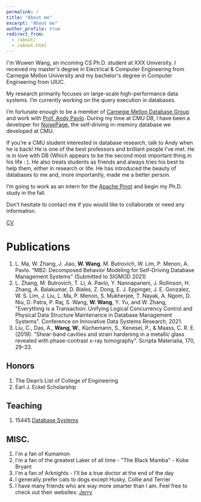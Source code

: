 ```yaml
---
permalink: /
title: "About me"
excerpt: "About me"
author_profile: true
redirect_from: 
  - /about/
  - /about.html
---
```


I'm Wuwen Wang, an incoming CS Ph.D. student at XXX University. I received my master's degree in Electrical & Computer Engineering from Carnegie Mellon University and my bachelor's degree in Computer Engineering from UIUC.

My research primarily focuses on large-scale high-performance data systems. I’m currently working on the query execution in databases. 

I’m fortunate enough to be a member of [Carnegie Mellon Database Group](https://db.cs.cmu.edu/) and work with [Prof. Andy Pavlo](https://www.cs.cmu.edu/~pavlo/). During my time at CMU DB, I have been a developer for [NoisePage](https://noise.page/), the self-driving in-memory database we developed at CMU. 

If you’re a CMU student interested in database research, talk to Andy when he is back! He is one of the best professors and brilliant people I’ve met. He is in love with DB (Which appears to be the second most important thing in his life : ). He also treats students as friends and always tries his best to help them, either in research or life. He has introduced the beauty of databases to me and, more importantly, made me a better person.

I’m going to work as an intern for the [Apache Pinot](https://pinot.apache.org/) and begin my Ph.D. study in the fall.

Don’t hesitate to contact me if you would like to collaborate or need any information.

[CV](https://wuwenw.github.io/files/cv.pdf)

Publications
======
1. L. Ma, W. Zhang, J. Jiao, **W. Wang**, M. Butrovich, W. Lim, P. Menon, A. Pavlo. “MB2: Decomposed
Behavior Modeling for Self-Driving Database Management Systems” (Submitted to SIGMOD 2021)
2. L. Zhang, M. Butrovich, T. Li, A. Pavlo, Y. Nannapaneni, J. Rollinson, H. Zhang, A. Balakumar, D. Biales, Z.
Dong, E. J. Eppinger, J. E. Gonzalez, W. S. Lim, J. Liu, L. Ma, P. Menon, S. Mukherjee, T. Nayak, A. Ngom, D. Niu, D. Patra, P. Raj, S. Wang, **W. Wang**, Y. Yu, and W. Zhang, "Everything is a Transaction: Unifying Logical Concurrency Control and Physical Data Structure Maintenance in Database Management Systems". Conference on Innovative Data Systems Research, 2021.
3. Liu, C., Das, A., **Wang, W.**, Küchemann, S., Kenesei, P., & Maass, C. R. E. (2019). “Shear-band cavities and strain hardening in a metallic glass revealed with phase-contrast x-ray tomography”. Scripta Materialia, 170, 29-33.

Honors
------
1. The Dean’s List of College of Engineering
2. Earl J. Eckel Scholarship

Teaching
------
1. 15445 [Database Systems](https://15445.courses.cs.cmu.edu/fall2020/)

MISC.
------
1. I'm a fan of Kumamon
2. I'm a fan of the greatest Laker of all time - "The Black Mamba" - Kobe Bryant
3. I'm a fan of Arknights - I'll be a true doctor at the end of the day
4. I generally prefer cats to dogs except Husky, Collie and Terrier
5. I have many friends who are way more smarter than I am. Feel free to check out their websites:
[Jerry](https://www.linkedin.com/in/zhanyan-zhu-0b03a4137/)

